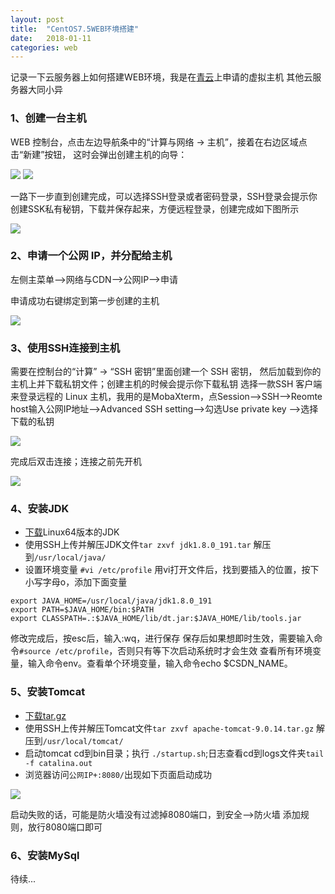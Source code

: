 ```yaml
---
layout: post
title:  "CentOS7.5WEB环境搭建"
date:   2018-01-11 
categories: web
---
```


记录一下云服务器上如何搭建WEB环境，我是在[青云](https://console.qingcloud.com/)上申请的虚拟主机
其他云服务器大同小异

### 1、创建一台主机
WEB 控制台，点击左边导航条中的“计算与网络 -> 主机”，接着在右边区域点击“新建”按钮， 这时会弹出创建主机的向导：

![](/img/web/web-img-01.jpg)
![](/img/web/web-img-02.jpg)

一路下一步直到创建完成，可以选择SSH登录或者密码登录，SSH登录会提示你创建SSK私有秘钥，下载并保存起来，方便远程登录，创建完成如下图所示

![](/img/web/web-img-04.jpg)



### 2、申请一个公网 IP，并分配给主机
左侧主菜单-->网络与CDN-->公网IP-->申请

申请成功右键绑定到第一步创建的主机

![](/img/web/web-img-03.jpg)

### 3、使用SSH连接到主机
需要在控制台的“计算” -> “SSH 密钥”里面创建一个 SSH 密钥， 然后加载到你的主机上并下载私钥文件；创建主机的时候会提示你下载私钥
选择一款SSH 客户端来登录远程的 Linux 主机，我用的是MobaXterm，点Session-->SSH-->Reomte host输入公网IP地址-->Advanced SSH setting-->勾选Use private key
-->选择下载的私钥


![](/img/web/web-img-05.jpg)

完成后双击连接；连接之前先开机

![](/img/web/web-img-06.jpg)

### 4、安装JDK
* [下载](https://www.oracle.com/technetwork/java/javase/downloads/jdk8-downloads-2133151.html)Linux64版本的JDK
* 使用SSH上传并解压JDK文件`tar zxvf jdk1.8.0_191.tar` 解压到`/usr/local/java/`
* 设置环境变量 `#vi /etc/profile`
用vi打开文件后，找到要插入的位置，按下小写字母o，添加下面变量
```
export JAVA_HOME=/usr/local/java/jdk1.8.0_191
export PATH=$JAVA_HOME/bin:$PATH
export CLASSPATH=.:$JAVA_HOME/lib/dt.jar:$JAVA_HOME/lib/tools.jar
```
修改完成后，按esc后，输入:wq，进行保存
保存后如果想即时生效，需要输入命令`#source /etc/profile`，否则只有等下次启动系统时才会生效
查看所有环境变量，输入命令env。查看单个环境变量，输入命令echo $CSDN_NAME。
### 5、安装Tomcat
* [下载tar.gz](https://tomcat.apache.org/download-90.cgi)
* 使用SSH上传并解压Tomcat文件`tar zxvf apache-tomcat-9.0.14.tar.gz` 解压到`/usr/local/tomcat/`
* 启动tomcat cd到bin目录；执行 `./startup.sh`;日志查看cd到logs文件夹`tail -f catalina.out`
* 浏览器访问`公网IP+:8080/`出现如下页面启动成功
	
![](/img/web/web-img-07.jpg)


启动失败的话，可能是防火墙没有过滤掉8080端口，到安全-->防火墙 添加规则，放行8080端口即可

### 6、安装MySql
待续...


